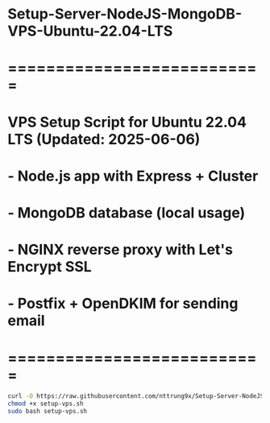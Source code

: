# Setup-Server-NodeJS-MongoDB-VPS-Ubuntu-22.04-LTS

# ===========================
# VPS Setup Script for Ubuntu 22.04 LTS (Updated: 2025-06-06)
# - Node.js app with Express + Cluster
# - MongoDB database (local usage)
# - NGINX reverse proxy with Let's Encrypt SSL
# - Postfix + OpenDKIM for sending email
# ===========================

```bash
curl -O https://raw.githubusercontent.com/nttrung9x/Setup-Server-NodeJS-MongoDB-VPS-Ubuntu-22.04-LTS/refs/heads/main/setup-vps.sh
chmod +x setup-vps.sh
sudo bash setup-vps.sh
```
